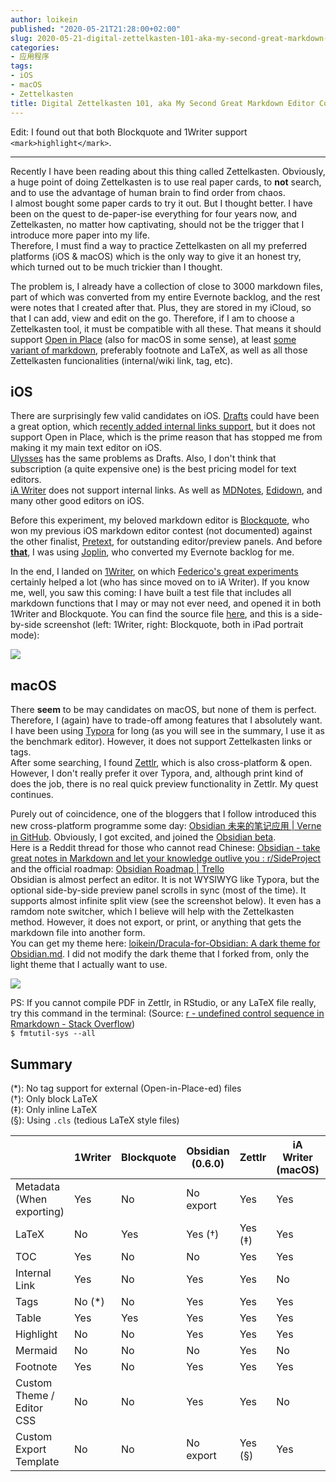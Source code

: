 ```yaml
---
author: loikein
published: "2020-05-21T21:28:00+02:00"
slug: 2020-05-21-digital-zettelkasten-101-aka-my-second-great-markdown-editor-contest
categories:
- 应用程序
tags:
- iOS
- macOS
- Zettelkasten
title: Digital Zettelkasten 101, aka My Second Great Markdown Editor Contest
---
```

Edit: I found out that both Blockquote and 1Writer support `<mark>highlight</mark>`.  

------------------------------------------------------------------------

Recently I have been reading about this thing called Zettelkasten.
Obviously, a huge point of doing Zettelkasten is to use real paper
cards, to **not** search, and to use the advantage of human brain
to find order from chaos.  
I almost bought some paper cards to try it out. But I thought better. I
have been on the quest to de-paper-ise everything for four years now,
and Zettelkasten, no matter how captivating, should not be the trigger
that I introduce more paper into my life.  
Therefore, I must find a way to practice Zettelkasten on all my
preferred platforms (iOS & macOS) which is the only way to give it an
honest try, which turned out to be much trickier than I thought.  
  
The problem is, I already have a collection of close to 3000 markdown
files, part of which was converted from my entire Evernote backlog, and
the rest were notes that I created after that. Plus, they are stored in
my iCloud, so that I can add, view and edit on the go. Therefore, if I
am to choose a Zettelkasten tool, it must be compatible with all these.
That means it should support [Open in
Place](https://developer.apple.com/document-based-apps/) (also for macOS
in some sense), at least [some variant of
markdown](https://www.iana.org/assignments/markdown-variants/markdown-variants.xhtml),
preferably footnote and LaTeX, as well as all those Zettelkasten
funcionalities (internal/wiki link, tag, etc).  
  

## iOS

There are surprisingly few valid candidates on iOS.
[Drafts](https://getdrafts.com/) could have been a great option, which
[recently added internal links
support](https://www.macstories.net/news/drafts-20-introduces-advanced-wiki-style-linking/),
but it does not support Open in Place, which is the prime reason that
has stopped me from making it my main text editor on iOS.  
[Ulysses](https://ulysses.app/) has the same problems as Drafts. Also, I
don't think that subscription (a quite expensive one) is the best
pricing model for text editors.  
[iA Writer](https://ia.net/writer) does not support internal links. As
well as [‎MDNotes](https://apps.apple.com/us/app/mdnotes/id1471287219),
[Edidown](https://edidown.app/), and many other good editors on iOS.  
  
Before this experiment, my beloved markdown editor is
[Blockquote](https://www.blockquoteapp.com/), who won my previous iOS
markdown editor contest (not documented) against the other finalist,
[Pretext](https://twitter.com/pretext_app), for outstanding
editor/preview panels. And before <u>**that**</u>, I was using
[Joplin](https://joplinapp.org/), who converted my Evernote backlog for
me.  
  
In the end, I landed on [1Writer](http://1writerapp.com/), on which
[Federico's great
experiments](https://www.macstories.net/ios/markdown-and-automation-experiments-with-1writer/)
certainly helped a lot (who has since moved on to iA Writer). If you
know me, well, you saw this coming: I have built a test file that
includes all markdown functions that I may or may not ever need, and
opened it in both 1Writer and Blockquote. You can find the source file
[here](https://gist.github.com/loikein/27ef6913386b206d1b3c18b8e93c5768),
and this is a side-by-side screenshot (left: 1Writer, right: Blockquote,
both in iPad portrait mode):  
  

[![](/post-img/2020-05-21-digital-zettelkasten-101-aka-my-second-great-markdown-editor-contest-STIIITCH_2020_05_21_08_05_23.JPEG)](../images/2020-05-21-digital-zettelkasten-101-aka-my-second-great-markdown-editor-contest-STIIITCH_2020_05_21_08_05_23.JPEG)

  

## macOS

There **seem** to be may candidates on macOS, but none of them is
perfect. Therefore, I (again) have to trade-off among features that I
absolutely want.  
I have been using [Typora](https://typora.io/) for long (as you will see
in the summary, I use it as the benchmark editor). However, it does not
support Zettelkasten links or tags.  
After some searching, I found [Zettlr](https://www.zettlr.com/), which
is also cross-platform & open. However, I don't really prefer it over
Typora, and, although print kind of does the job, there is no real quick
preview functionality in Zettlr. My quest continues.  
  
Purely out of coincidence, one of the bloggers that I follow introduced
this new cross-platform programme some day: [Obsidian 未来的笔记应用 |
Verne in
GitHub](https://einverne.github.io/post/2020/05/obsidian-note-taking.html).
Obviously, I got excited, and joined the [Obsidian
beta](https://obsidian.md/).  
Here is a Reddit thread for those who cannot read Chinese: [Obsidian -
take great notes in Markdown and let your knowledge outlive you :
r/SideProject](https://www.reddit.com/r/SideProject/comments/fuegtl/obsidian_take_great_notes_in_markdown_and_let/)
and the official roadmap: [Obsidian Roadmap |
Trello](https://trello.com/b/Psqfqp7I/obsidian-roadmap)  
Obsidian is almost perfect an editor. It is not WYSIWYG like Typora, but
the optional side-by-side preview panel scrolls in sync (most of the
time). It supports almost infinite split view (see the screenshot
below). It even has a ramdom note switcher, which I believe will help
with the Zettelkasten method. However, it does not export, or print, or
anything that gets the markdown file into another form.  
You can get my theme here: [loikein/Dracula-for-Obsidian: A dark theme
for Obsidian.md](https://github.com/loikein/Dracula-for-Obsidian). I did
not modify the dark theme that I forked from, only the light theme that
I actually want to use.  
  

[![](/post-img/2020-05-21-digital-zettelkasten-101-aka-my-second-great-markdown-editor-contest-%25E6%2588%25AA%25E5%25B1%258F2020-05-21%2B21.17.25.png)](../images/2020-05-21-digital-zettelkasten-101-aka-my-second-great-markdown-editor-contest-%25E6%2588%25AA%25E5%25B1%258F2020-05-21%2B21.17.25.png)

  
PS: If you cannot compile PDF in Zettlr, in RStudio, or any LaTeX file
really, try this command in the terminal: (Source: [r - undefined
control sequence in Rmarkdown - Stack
Overflow](https://stackoverflow.com/questions/60489469/xdef-fontencloadlist-fontencloadlist-undefined-control-sequence-in-rmark))  
`$ fmtutil-sys --all`  
  

## Summary

(\*): No tag support for external (Open-in-Place-ed) files  
(†): Only block LaTeX  
(‡): Only inline LaTeX  
(§): Using `.cls` (tedious LaTeX style files)  
  

|                            | 1Writer | Blockquote | Obsidian  (0.6.0) | Zettlr  | iA Writer  (macOS) | Benchmark:  Typora |
|----------------------------|---------|------------|-------------------|---------|--------------------|--------------------|
| Metadata  (When exporting) | Yes     | No         | No export         | Yes     | Yes                | Yes                |
| LaTeX                      | No      | Yes        | Yes (†)           | Yes (‡) | Yes                | Yes                |
| TOC                        | Yes     | No         | No                | Yes     | Yes                | Yes                |
| Internal Link              | Yes     | No         | Yes               | Yes     | No                 | No                 |
| Tags                       | No (*)  | No         | Yes               | Yes     | Yes                | No                 |
| Table                      | Yes     | Yes        | Yes               | Yes     | Yes                | Yes                |
| Highlight                  | No      | No         | Yes               | Yes     | Yes                | Yes                |
| Mermaid                    | No      | No         | No                | Yes     | No                 | Yes                |
| Footnote                   | Yes     | No         | Yes               | Yes     | Yes                | Yes                |
| Custom Theme /  Editor CSS | No      | No         | Yes               | Yes     | No                 | Yes                |
| Custom Export  Template    | No      | No         | No export         | Yes (§) | Yes                | No                 |
